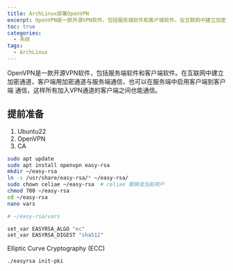 ```yaml
---
title: ArchLinux部署OpenVPN
excerpt: OpenVPN是一款开源VPN软件，包括服务端软件和客户端软件。在互联网中建立加密通道，客户端用加密通道与服务端通信，也可以在服务端中启用客户端到客户端通信，这样所有加入VPN通道的客户端之间也能通信。
toc: true
categories:
  - 系统
tags:
  - ArchLinux
---
```


OpenVPN是一款开源VPN软件，包括服务端软件和客户端软件。在互联网中建立加密通道，客户端用加密通道与服务端通信，也可以在服务端中启用客户端到客户端
通信，这样所有加入VPN通道的客户端之间也能通信。

## 提前准备

1. Ubuntu22
2. OpenVPN
3. CA

```bash
sudo apt update
sudo apt install openvpn easy-rsa
mkdir ~/easy-rsa
ln -s /usr/share/easy-rsa/* ~/easy-rsa/
sudo chown celiae ~/easy-rsa  # celiae 替换成当前用户
chmod 700 ~/easy-rsa
cd ~/easy-rsa
nano vars
```

```bash
# ~/easy-rsa/vars

set_var EASYRSA_ALGO "ec"
set_var EASYRSA_DIGEST "sha512"
```

Elliptic Curve Cryptography (ECC)

```bash
./easyrsa init-pki
```
